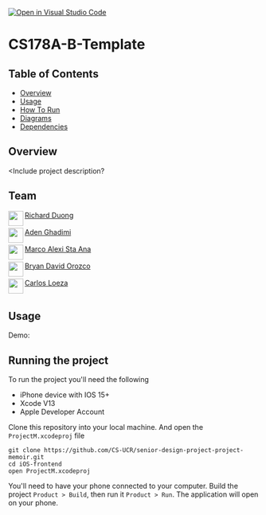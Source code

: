 [![Open in Visual Studio Code](https://classroom.github.com/assets/open-in-vscode-f059dc9a6f8d3a56e377f745f24479a46679e63a5d9fe6f495e02850cd0d8118.svg)](https://classroom.github.com/online_ide?assignment_repo_id=5825889&assignment_repo_type=AssignmentRepo)
# CS178A-B-Template

## Table of Contents
- [Overview](#overview)
- [Usage](#usage)
- [How To Run](#how-to-run)
- [Diagrams](#diagrams)
- [Dependencies](#dependencies)

## Overview
<Include project description?

## Team
<a href="https://www.linkedin.com/in/richardvduong/" target="_blank"><img src="http://richardduong.com/resources/profile-picture1.jpg" align="left" height="30px">Richard Duong</a><br><br>
<a href= "https://www.linkedin.com/in/adenghadimi/" target="_blank"><img src= "https://aghad.github.io/me.jpg" align="left" height ="30px"> Aden Ghadimi</a><br><br>
<a href= "https://www.linkedin.com/in/marco-alexi-sta-ana-946556209/" target="_blank"><img src= "https://media-exp1.licdn.com/dms/image/C4D03AQED53VHwi5a-g/profile-displayphoto-shrink_800_800/0/1621479166911?e=1651104000&v=beta&t=knTTtq9Wj6yUSvwSAy4dSPhNSJ8sKcu8fbTLyJLD5DM" align="left" height ="30px"> Marco Alexi Sta Ana</a><br><br>
<a href= "https://www.linkedin.com/in/bryan-david-orozco/" target="_blank"><img src= "https://media-exp1.licdn.com/dms/image/C5603AQHknNYQzzy1dA/profile-displayphoto-shrink_800_800/0/1583603736185?e=1651104000&v=beta&t=beQWS9yjJGBXebEDR6atxmxicFB8uELlHMAqPOqrQpY" align="left" height ="30px"> Bryan David Orozco</a><br><br>
<a href= "https://www.linkedin.com/in/carlos-loeza/" target="_blank"> <img src= "https://media-exp1.licdn.com/dms/image/D4D35AQG67BCBOrd1-g/profile-framedphoto-shrink_800_800/0/1639428474501?e=1645902000&v=beta&t=vzAB3adjgg_4Ru9iRcAvs1j2CGyWvIHA4whHIkjsIm8" align="left" height ="30px"> Carlos Loeza</a><br><br>

## Usage
Demo: <Link to youtube video>

<Screenshot of application>

## Running the project
To run the project you'll need the following
 - iPhone device with IOS 15+
 - Xcode V13
 - Apple Developer Account

Clone this repository into your local machine. And open the `ProjectM.xcodeproj` file
```shell
git clone https://github.com/CS-UCR/senior-design-project-project-memoir.git
cd iOS-frontend
open ProjectM.xcodeproj
```
You'll need to have your phone connected to your computer. Build the project `Product > Build`, then run it `Product > Run`. The application will open on your phone.

